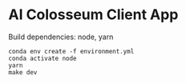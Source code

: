 # AI Colosseum Client App

Build dependencies: node, yarn

```
conda env create -f environment.yml
conda activate node
yarn
make dev
```
